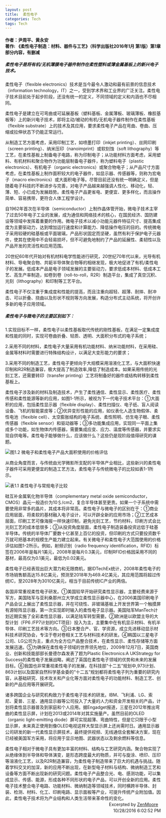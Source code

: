 ```yaml
---
layout: post
title:  柔性电子
categories: Tech
tags: Tech
---
```


#### 作者：尹周平、黄永安<br> 著作: 《柔性电子制造：材料、器件与工艺》（科学出版社2016年1月 第1版）第1章部分内容，有删减

##### 柔性电子是将有机/无机薄膜电子器件制作在柔性塑料或薄金属基板上的新兴电子技术。
柔性电子（flexible electronics）技术是当今最令人激动和最有前景的信息技术（information technology，IT）之一，受到学术界和工业界的广泛关注。柔性电子技术目前处于起步阶段，还没有统一的定义，不同领域的定义和内涵也不尽相同。

柔性电子是建立在可弯曲或可延展基板（塑料基板、金属薄板、玻璃薄板、橡胶基板等）上的新兴电子技术，即将主动/被动的有机/无机电子器件制作在柔性基板（flexible substrate）上的技术及其应用，要求柔性电子产品在弯曲、卷曲、压缩或拉伸状态下仍能正常运行。

从制造工艺方面考虑，采用印制工艺，如喷墨打印（inkjet printing）、丝网印刷（screen printing）、纳米压印（nanoimprint）或软刻蚀（soft lithography）等工艺，在柔性基板上制备电子电路，称为印制电子；从功能材料方面考虑，采用塑料、有机材料和聚合物作为功能层制备电子器件，称为塑料电子（plastic electronics）、有机电子（organic electronics）或聚合物电子；从产品尺寸方面考虑，在柔性基板上制作面积较大的电子器件，如显示器、传感器等，则称为宏电子（macro electronics）或大面积电子等。尽管目前还没有统一明确定义，但是随着电子科技的不断进步与完善，对电子产品越来越强调人性化、移动化，轻、薄、短、小已成为发展趋势。柔性电子产品更省电、更便宜、更多样化，而且操作简单、容易携带，更符合人体工程学设计。

自1962年首次在半导体（semiconductor）上制作晶体管开始，微电子技术主宰了过去50年电子工业的发展，成为通信和网络技术的核心，在国民经济、国防建设等领域中发挥着重要的作用。微电子技术以减小功能元器件特征尺寸、提高集成度为主要驱动力，达到增加运行速度和计算能力、降低操作电压的目的。传统微电子采用较硬的硅基板或平面玻璃，产品形状固定而坚硬，虽然有利于保护电子元器件，使其在使用中不会轻易损坏，但不可避免地制约了产品的延展性、柔韧性以及产品开发的灵活性和应用范围。

20世纪60年代开始对有机材料电学性能进行研究，20世纪70年代以来，光导有机材料、导电聚合物、共轭半导体聚合物等的相继发现，极大地促进了有机/柔性电子的发展。低成本产品是电子领域发展的主要驱动力，要求低成本材料、低成本工艺、高生产率制造，如卷到卷（roll-to-roll，R2R）制造平台，集成了真空沉积、光刻（lithography）和印制等工艺平台。

柔性电子不仅注重于集成度和性能的提高，而且注重向超轻、超薄、耐摔、耐冲击、可以折叠、挠曲以及形状不规则等方向发展，构造分布式主动系统，将开创许多新的电子应用领域。

##### 柔性电子与微电子的主要区别如下：

1.实现目标不一样，柔性电子以柔性基板取代传统的刚性基板，在满足一定集成度和性能的同时，实现可卷曲折叠、轻质、透明、大面积分布式的电子系统；

2.采用不同的材料，柔性电子大量采用有机功能材料、纳米功能材料，在采用硅、金属等材料时需要进行特殊结构设计，以满足大变形能力的要求；

3.采用不同的制造工艺，柔性电子更倾向于大规模采用溶液化工艺，与大面积快速印制和R2R制造兼容，极大提高了制造效率,降低了制造成本。如果采用传统的光刻工艺，还需要转印（transfer printing）工艺将制备好的器件或结构转移到柔性基板上。

柔性电子涉及新的材料及制造技术，产生了柔性通信、柔性显示、柔性医疗、柔性传感和柔性能源等新的应用，如图1-1所示，被视为下一代电子技术平台：①大面积的应用，包括柔性显示器（flexible display）、柔性扫描仪、电子纸、盲人阅读设备、飞机的智能蒙皮等；②优异变形性能的应用，如仪表化人造生物假体、柔性电池（flexible cell）、太空膨胀结构的电子系统、柔性照明、仿生电子眼、柔性传感器（flexible sensor）和驱动器等；③多功能集成应用，实现同一平面上集成多个功能，如生物体内传感器，需要集成应变、应力、温度等传感器，并要求实现自供电等。柔性电子能够做什么，应该做什么？这些仍是现阶段值得研究的课题。

![图1.2 微电子和柔性电子产品大面积使用的价格评估](http://image.sciencenet.cn/album/201604/06/084611perdpnasruerbp8e.jpg "图1.2 微电子和柔性电子产品大面积使用的价格评估")

从商业角度而言，与传统由光学微影所支配的半导体产业相比，这些新兴的柔性电子器件可采用更便宜的制造工艺方法，柔性电子与传统微电子的比较如表1-1所示。

![表1.1 柔性电子与常规电子比较](http://image.sciencenet.cn/album/201604/06/084635er83sshsdg3l3o3j.jpg "表1.1 柔性电子与常规电子比较")

硅互补金属氧化物半导体（complementary metal oxide semiconductor，CMOS）晶元一般造价为10＄/cm2，复合半导体甚至更贵。如果一个子系统中需要使用非常多的晶片，其成本将非常高。柔性电子与微电子的区别在于：①商业应用层面，将柔软的基材融入电子设计，可以开辟全新的应用市场；②工艺成本层面，印刷工艺可像海报一样快速印制，避免光刻工艺，节约材料，印刷方式会比光刻工艺的成本低很多；③从投资角度层面，柔性电子制造装备投资远低于硅基半导体。传统的半导体厂要数十亿甚至上百亿的投资，但印刷的方式只要投资数千万就可把基本的规模生产能力建立起来。有关微电子和柔性电子大范围使用的价格评估如图1-2所示。例如，射频识别（radio frequency identification，RFID）标签在2006年是每片1美元，2008年是每片0.3美元，印制RFID价格因采用不同的基材，最高仅为0.1美元，最低为0.02美元。

柔性电子已经表现出巨大潜力和无限商机，据IDTechEx统计，2008年柔性电子的市场销售额高达15.8亿美元，预测至2018年为469.4亿美元，其应用范围将超过传统IC，至2028年为3010亿美元，相当于目前传统IC产业的两倍。

各国非常重视柔性电子研发。①美国较早开始研究柔性显示器，主要经费来源于军方，美国陆军与亚利桑那州立大学成立柔性显示器中心，在2006美国印刷电子产品会议上展出了柔性显示器，并在可绕性、非玻璃基板上开发世界第一个触摸屏有源矩阵显示器，第一次实现即时输入的柔性电子显示器。美国陆军ManTech计划近期实施了全彩柔性显示器，以满足陆军转型需要。②欧洲是以欧盟主导的大型计划（FP6 /FP7计划的ICT项目）投入为主，主要集中在有机显示材料、有机半导体、印刷工艺技术等方向。③日本整合产、官、学资源，成立先进移动显示材料技术研究协会，专注于卷对卷相关工艺与材料技术的研发。④韩国以三星电子公司、LG公司为主，重点为全方位产品整合技术，在柔性显示、柔性存储等方面发展迅速。⑤为确保在柔性电子领域的世界领先地位，2009年12月7日，英国商业、创新和技能部部长曼德尔森发表了题为Plastic Electronics:A UKStrategy for Success的柔性电子发展战略，阐述了英国在柔性电子领域的优势和未来的发展目标。⑥我国也非常重视柔性电子的发展，在科技部“十二五”规划中,973计划、863计划以及国家自然科学基金委的“十二五”规划都将柔性电子列为重要的研究内容，从基础研究、技术攻关和产业化等方面对柔性电子的功能材料、制造工艺、创新的产品应用等开展研究。

诸多跨国企业与研究机构致力于柔性电子技术的研发。IBM、飞利浦、LG、索尼、夏普、三星、通用显示器等公司投入了大量的人力和资金开发相关的产品，计划将柔性显示器普及到家庭和个人应用。据Engadget报道，三星在2012年推出弯曲的柔性显示屏，计划在2013或2014年对其实施量产。虽然目前的OLED（organic light-emitting diode）屏可实现超薄、弯曲特性，但是它只限于小型显示屏，未来真正使用到像OLED电视这样大型显示屏上还尚需时日。通用显示器公司研发的新一代柔性显示屏技术，最终提供视频、无线通信全套解决方案，现在已经被美国军方采用，将应用于显示地图、武器状态以及剩余燃料等信息。

柔性电子相对于微电子具有更加丰富的材料、结构与工艺研究内涵。聚合物实现了从绝缘体到半导体和导体演变，是形态跨度最大的物质，并可与旋涂、喷印、压印等溶液化工艺，以及R2R制造兼容，为柔性电子制造带来了巨大的机遇与挑战。随着学科交叉的加深，新的应用不断出现，在新型电子材料与结构、微纳制造工艺和设备等方面不断出现新的研究问题。柔性电子产品整合光、电、感测功能，可以集成显示、传感、能源，形成各种不同形状的电子产品，可以开创全新的应用。柔性电子技术整合电子电路、功能材料、微纳制造等领域技术，同时横跨半导体、封装、检测、材料、化工、印刷电路、显示面板等产业，可提升传统产业附加值。因此，柔性电子技术将为产业结构和人类生活带来革命性的变化。
 　　　　　　　　　　　　　　　　　　　　　　　　Excerpted by [ZenMoore](https://github.com/ZenMoore "Github")<br>
　　　　　　　　　　　　　　　　　　　　　　　　　10/28/2016 6:02:52 PM 
